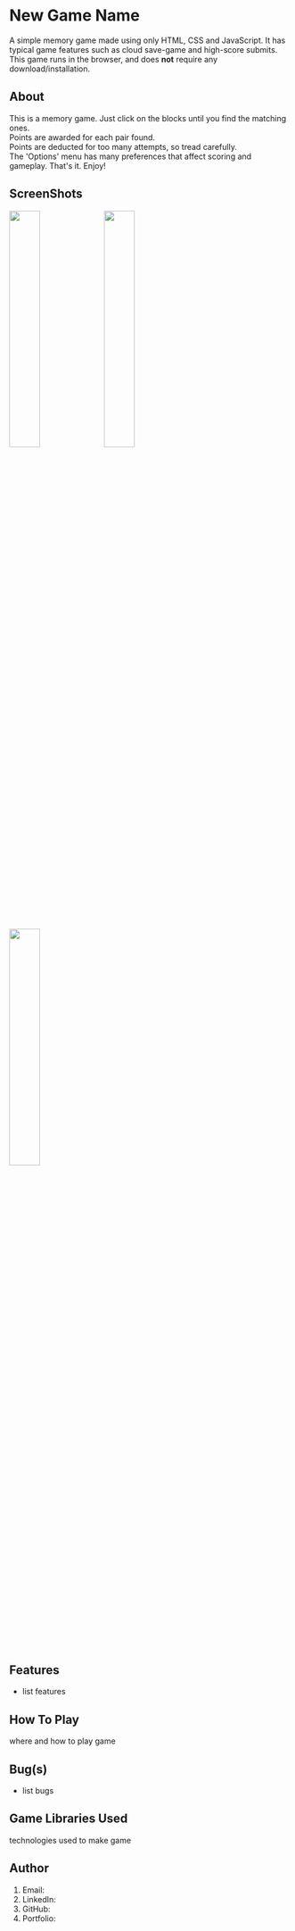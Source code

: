 # New Game Name
A simple memory game made using only HTML, CSS and JavaScript. It has typical game features such as cloud save-game and high-score submits. This game runs in the browser, and does **not** require any download/installation. 

## About
This is a memory game. Just click on the blocks until you find the matching ones. <br>
Points are awarded for each pair found. <br>
Points are deducted for too many attempts, so tread carefully. <br>
The 'Options' menu has many preferences that affect scoring and gameplay.
That's it. Enjoy!

## ScreenShots

<img src = "/screenshots/" width="33%"></img>
<img src = "/screenshots/" width="33%"></img>
<img src = "/screenshots/" width="33%"></img>

## Features
- list features

## How To Play
where and how to play game

## Bug(s)
- list bugs

## Game Libraries Used
technologies used to make game

## Author
1) Email: 
2) LinkedIn: 
3) GitHub: 
4) Portfolio: